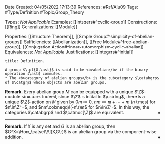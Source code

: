 <div class="topSpace"></div>

Date Created: 04/05/2022 17:13:39
References: #Ref/Alu09
Tags: #Type/Definition #Topic/Group_Theory

Types: <i>Not Applicable</i>
Examples: [[Integers#^cyclic-group]]
Constructions: [[Ring]]
Generalizations: [[Module]]

Properties: [[Structure Theorem]], [[Simple Group#^simplicity-of-abelian-groups]]
Sufficiencies: [[Abelianization]], [[Free Module#^free-abelian-group]], [[Conjugation Action#^inner-automorphism-cyclic-abelian]]
Equivalences: <i>Not Applicable</i>
Justifications: [[Integers#^initial]]

``` ad-Definition
title: Definition.

A group $\tpl{G,\ast}$ is said to be <b>abelian</b> if the binary operation $\ast$ commutes.
* The <b>category of abelian groups</b> is the subcategory $\catabgrp$ of $\catgrp$ whose objects are abelian groups.

```

<b>Remark.</b> Every abelian group $M$ can be equipped with a unique $\Z$-module structure. Indeed, since $\Z$ is initial in $\catring$, there is a unique $\Z$-action on $M$ given by $0m\coloneqq0$, $nm\coloneqq m+\cdots+m$ ($n$ times) for $n\in\Z^+$, and $nm\coloneqq\l(-n\r)m$ for $n\in\Z^-$. In this way, the categories $\catabgrp$ and $\catmod[\Z]$ are equivalent.<span style="float:right;">$\blacklozenge$</span>

---

<b>Remark.</b> If $X$ is any set and $G$ is an abelian group, then $G^X=\Hom_\catset\!\l(X,G\r)$ is an abelian group via the component-wise addition.<span style="float:right;">$\blacklozenge$</span>
